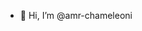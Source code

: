 - 👋 Hi, I’m @amr-chameleoni

<!---
amr-chameleoni/amr-chameleoni is a ✨ special ✨ repository because its `README.md` (this file) appears on your GitHub profile.
You can click the Preview link to take a look at your changes.
--->
